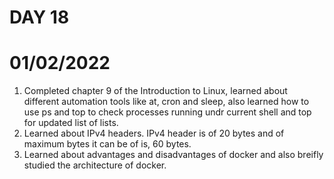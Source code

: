 # DAY 18

# 01/02/2022

1. Completed chapter 9 of the Introduction to Linux, learned about different automation tools like at, cron and sleep, also learned how to use ps and top to check processes running undr current shell and top for updated list of lists. 
2. Learned about IPv4 headers. IPv4 header is of 20 bytes and of maximum bytes it can be of is, 60 bytes.
3. Learned about advantages and disadvantages of docker and also breifly studied the architecture of docker.
